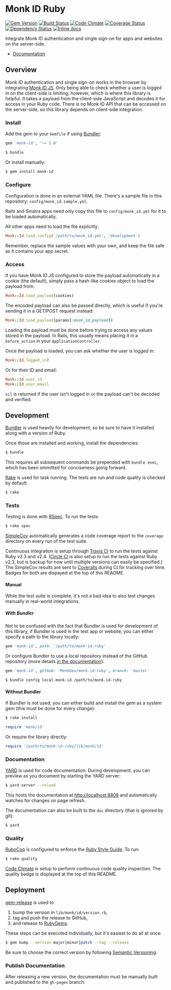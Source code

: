 Monk ID Ruby
============

[![Gem Version](https://img.shields.io/gem/v/monk-id.svg?style=flat)](http://badge.fury.io/rb/monk-id)
[![Build Status](https://img.shields.io/travis/MonkDev/monk-id-ruby/dev.svg?style=flat)](https://travis-ci.org/MonkDev/monk-id-ruby)
[![Code Climate](https://img.shields.io/codeclimate/github/MonkDev/monk-id-ruby.svg?style=flat)](https://codeclimate.com/github/MonkDev/monk-id-ruby)
[![Coverage Status](https://img.shields.io/coveralls/MonkDev/monk-id-ruby/dev.svg?style=flat)](https://coveralls.io/r/MonkDev/monk-id-ruby?branch=dev)
[![Dependency Status](https://img.shields.io/gemnasium/MonkDev/monk-id-ruby.svg?style=flat)](https://gemnasium.com/MonkDev/monk-id-ruby)
[![Inline docs](http://inch-ci.org/github/MonkDev/monk-id-ruby.svg?branch=dev&style=flat)](http://inch-ci.org/github/MonkDev/monk-id-ruby)

Integrate Monk ID authentication and single sign-on for apps and websites on the
server-side.

*   [Documentation](http://monkdev.github.io/monk-id-ruby/Monk/Id.html)

Overview
--------

Monk ID authentication and single sign-on works in the browser by integrating
[Monk ID JS](https://github.com/MonkDev/monk-id-js). Only being able to check
whether a user is logged in on the client-side is limiting, however, which is
where this library is helpful. It takes a payload from the client-side
JavaScript and decodes it for access in your Ruby code. There is no Monk ID API
that can be accessed on the server-side, so this library depends on client-side
integration.

### Install

Add the gem to your `Gemfile` if using [Bundler](http://bundler.io):

```ruby
gem 'monk-id', '~> 1.0'
```

```bash
$ bundle
```

Or install manually:

```bash
$ gem install monk-id
```

### Configure

Configuration is done in an external YAML file. There's a sample file in this
repository: `config/monk_id.sample.yml`.

Rails and Sinatra apps need only copy this file to `config/monk_id.yml` for it
to be loaded automatically.

All other apps need to load the file explicitly:

```ruby
Monk::Id.load_config('/path/to/monk_id.yml', 'development')
```

Remember, replace the sample values with your own, and keep the file safe as it
contains your app secret.

### Access

If you have Monk ID JS configured to store the payload automatically in a cookie
(the default), simply pass a hash-like cookies object to load the payload from:

```ruby
Monk::Id.load_payload(cookies)
```

The encoded payload can also be passed directly, which is useful if you're
sending it in a GET/POST request instead:

```ruby
Monk::Id.load_payload(params[:monk_id_payload])
```

Loading the payload must be done before trying to access any values stored in
the payload. In Rails, this usually means placing it in a `before_action` in
your `ApplicationController`.

Once the payload is loaded, you can ask whether the user is logged in:

```ruby
Monk::Id.logged_in?
```

Or for their ID and email:

```ruby
Monk::Id.user_id
Monk::Id.user_email
```

`nil` is returned if the user isn't logged in or the payload can't be decoded
and verified.

Development
-----------

[Bundler](http://bundler.io) is used heavily for development, so be sure to have
it installed along with a version of Ruby.

Once those are installed and working, install the dependencies:

```bash
$ bundle
```

This requires all subsequent commands be prepended with `bundle exec`, which has
been ommitted for conciseness going forward.

[Rake](https://github.com/jimweirich/rake) is used for task running. The tests
are run and code quality is checked by default:

```bash
$ rake
```

### Tests

Testing is done with [RSpec](https://relishapp.com/rspec). To run the tests:

```bash
$ rake spec
```

[SimpleCov](https://github.com/colszowka/simplecov) automatically generates a
code coverage report to the `coverage` directory on every run of the test suite.

Continuous integration is setup through [Travis CI](https://travis-ci.org/MonkDev/monk-id-ruby)
to run the tests against Ruby v2.3 and v2.4. ([Circle CI](https://circleci.com/gh/MonkDev/monk-id-ruby)
is also setup to run the tests against Ruby v2.3, but is backup for now until
multiple versions can easily be specified.) The SimpleCov results are sent to
[Coveralls](https://coveralls.io/r/MonkDev/monk-id-ruby) during CI for tracking
over time. Badges for both are dispayed at the top of this README.

#### Manual

While the test suite is complete, it's not a bad idea to also test changes
manually in real-world integrations.

##### With Bundler

Not to be confused with the fact that Bundler is used for development of this
library, if Bundler is used in the test app or website, you can either specify a
path to the library locally:

```ruby
gem 'monk-id', path: '/path/to/monk-id-ruby'
```

Or configure Bundler to use a local repository instead of the GitHub repository
(more details [in the documentation](http://bundler.io/v1.7/git.html#local)):

```ruby
gem 'monk-id', github: 'MonkDev/monk-id-ruby', branch: 'master'
```

```bash
$ bundle config local.monk-id /path/to/monk-id-ruby
```

#### Without Bundler

If Bundler is not used, you can either build and install the gem as a system
gem (this must be done for every change):

```bash
$ rake install
```

```ruby
require 'monk/id'
```

Or require the library directly:

```ruby
require '/path/to/monk-id-ruby/lib/monk/id'
```

### Documentation

[YARD](http://yardoc.org) is used for code documentation. During development,
you can preview as you document by starting the YARD server:

```bash
$ yard server --reload
```

This hosts the documentation at [http://localhost:8808](http://localhost:8808)
and automatically watches for changes on page refresh.

The documentation can also be built to the `doc` directory (that is ignored by
git):

```bash
$ yard
```

### Quality

[RuboCop](https://github.com/bbatsov/rubocop) is configured to enforce the
[Ruby Style Guide](https://github.com/bbatsov/ruby-style-guide). To run:

```bash
$ rake quality
```

[Code Climate](https://codeclimate.com/github/MonkDev/monk-id-ruby) is setup to
perform continuous code quality inspection. The quality badge is displayed at
the top of this README.

Deployment
----------

[gem-release](https://github.com/svenfuchs/gem-release) is used to

1.  bump the version in `lib/monk/id/version.rb`,
2.  tag and push the release to GitHub,
3.  and release to [RubyGems](https://rubygems.org).

These steps can be executed individually, but it's easiest to do all at once:

```bash
$ gem bump --version major|minor|patch --tag --release
```

Be sure to choose the correct version by following [Semantic Versioning](http://semver.org).

### Publish Documentation

After releasing a new version, the documentation must be manually built and
published to the `gh-pages` branch.
